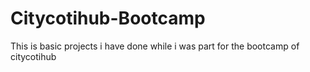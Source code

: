 # Citycotihub-Bootcamp
This is basic projects i have done while i was part for the bootcamp of citycotihub 
